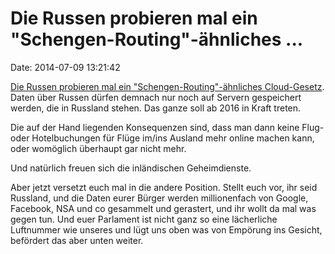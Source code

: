 Die Russen probieren mal ein \"Schengen-Routing\"-ähnliches \...
================================================================

Date: 2014-07-09 13:21:42

[Die Russen probieren mal ein \"Schengen-Routing\"-ähnliches
Cloud-Gesetz](http://www.gazeta.ru/tech/2014/07/04_a_6097109.shtml).
Daten über Russen dürfen demnach nur noch auf Servern gespeichert
werden, die in Russland stehen. Das ganze soll ab 2016 in Kraft treten.

Die auf der Hand liegenden Konsequenzen sind, dass man dann keine Flug-
oder Hotelbuchungen für Flüge im/ins Ausland mehr online machen kann,
oder womöglich überhaupt gar nicht mehr.

Und natürlich freuen sich die inländischen Geheimdienste.

Aber jetzt versetzt euch mal in die andere Position. Stellt euch vor,
ihr seid Russland, und die Daten eurer Bürger werden millionenfach von
Google, Facebook, NSA und co gesammelt und gerastert, und ihr wollt da
mal was gegen tun. Und euer Parlament ist nicht ganz so eine lächerliche
Luftnummer wie unseres und lügt uns oben was von Empörung ins Gesicht,
befördert das aber unten weiter.
